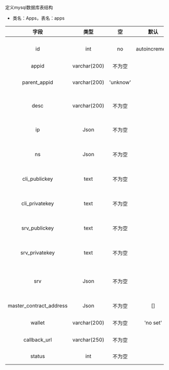 定义mysql数据库表结构

* 类名：Apps，表名：apps

| 字段 | 类型 | 空 | 默认 | 属性 | 注释 |
|:---:|:---:|:---:|:---:|:---:|:---:|
| id | int  | no| autoincrement| 自增键、主键| |
| appid| varchar(200)| 不为空| |主键 | appid |
| parent_appid| varchar(200)| 'unknow' | | | 所属父appid |
| desc | varchar(200)| 不为空 | | | APP描述信息 |
| ip | Json | 不为空 | | | ip地址白名单 |
| ns | Json | 不为空 | | | 域名白名单 |
| cli_publickey | text | 不为空 | | | 客户端公钥 |
| cli_privatekey | text | 不为空 | | | 客户端私钥 |
| srv_publickey | text | 不为空 | | | 服务端公钥 |
| srv_privatekey | text | 不为空 | | | 服务端私钥 |
| srv | Json | 不为空 | | | 开放的服务列表 |
| master_contract_address | Json | 不为空 | [] | | 合约地址 |
| wallet | varchar(200) | 不为空 | 'no set' | | 钱包地址 |
| callback_url | varchar(250) | 不为空 | | | 回调地址 |
| status | int | 不为空 | | | app状态 |
